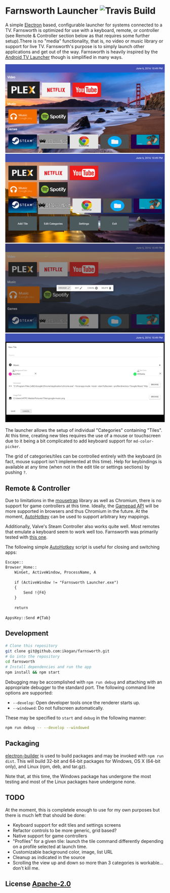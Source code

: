 # Farnsworth Launcher ![Travis Build](https://travis-ci.org/ikogan/farnsworth.svg?branch=master)

A simple [Electron](http://electron.atom.io/) based,
configurable launcher for systems connected to a TV. Farnsworth
is optimized for use with a keyboard, remote, or controller
(see Remote & Controller section below as that requires some further
setup).There is no "media" functionality, that is, no video or music library
or support for live TV. Farnsworth's purpose is to simply launch other
applications and get out of the way. Farnsworth is heavily inspired by the
[Android TV Launcher](https://play.google.com/store/apps/details?id=com.google.android.leanbacklauncher&hl=en)
though is simplified in many ways.

![Category Layout](/doc/category-names.png?raw=true "Tiles with Category Names")
![Tile Layout](/doc/no-category-names.png?raw=true "Tiles without Category Names")
![Manage Tile Popup](/doc/edit-popup.png?raw=true "Managing a Tile")
![Edit Tile](/doc/edit-tile.png?raw=true "Edit Tile Settings")

The launcher allows the setup of individual "Categories" containing
"Tiles". At this time, creating new tiles requires the use of a mouse or
touchscreen due to it being a bit complicated to add keyboard support for
`md-color-picker`.

The grid of categories/tiles can be controlled entirely with the keyboard
(in fact, mouse support isn't implemented at this time). Help for keybindings
is available at any time (when not in the edit tile or settings sections)
by pushing `?`.

## Remote & Controller

Due to limitations in the [mousetrap](https://github.com/ccampbell/mousetrap)
library as well as Chromium, there is no support for game controllers at this
time. Ideally, the [Gamepad API](https://developer.mozilla.org/en-US/docs/Web/API/Gamepad_API/Using_the_Gamepad_API)
will be more supported in browsers and thus Chromium in the future. At the
moment, [AutoHotkey](https://autohotkey.com/) can be used to support arbitrary
key mappings.

Additionally, Valve's Steam Controller also works quite well. Most remotes
that emulate a keyboard seem to work well too. Farnsworth was primarily
tested with [this one](http://www.amazon.com/LYNEC-C2-Wireless-Keyboard-Infrared/dp/B00U78EKM4).

The following simple [AutoHotkey](https://autohotkey.com/) script is useful
for closing and switching apps:

```ahk
Escape::
Browser_Home::
    WinGet, ActiveWindow, ProcessName, A

    if (ActiveWindow != "Farnsworth Launcher.exe")
    {
        Send !{F4}
    }

    return

AppsKey::Send #{Tab}
```

## Development

```bash
# Clone this repository
git clone git@github.com:ikogan/farnsworth.git
# Go into the repository
cd farnsworth
# Install dependencies and run the app
npm install && npm start
```

Debugging may be accomplished with `npm run debug` and attaching
with an appropriate debugger to the standard port. The following command
line options are supported:

-   `--develop`: Open developer tools once the renderer starts up.
-   `--windowed`: Do not fullscreen automatically.

These may be specified to `start` and `debug` in the following manner:

```bash
npm run debug -- --develop --windowed
```

## Packaging

[electron-builder](https://github.com/electron-userland/electron-builder) is
used to build packages and may be invoked with `npm run dist`. This will build
32-bit and 64-bit packages for Windows, OS X (64-bit only), and Linux (rpm, deb,
and tar.gz).

Note that, at this time, the Windows package has undergone the most testing and
most of the Linux packages have undergone none.

## TODO

At the moment, this is completele enough to use for my own purposes but there
is much left that should be done:

-   Keyboard support for edit tiles and settings screens
-   Refactor controls to be more generic, grid based?
-   Native support for game controllers
-   "Profiles" for a given tile: launch the tile command differently
    depending on a profile selected at launch time.
-   Customizable background color, image, list URL
-   Cleanup as indicated in the source
-   Scrolling the view up and down so more than 3 categories is workable...
    don't kill me.

## License [Apache-2.0](LICENSE.md)
